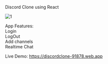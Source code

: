 Discord Clone using React


![1](https://user-images.githubusercontent.com/23708468/113265984-67183700-92dd-11eb-9a98-a6b06039b918.png)



App Features:<br>
  Login<br>
  LogOut<br>
  Add channels<br>
  Realtime Chat<br>

Live Demo:
https://discordclone-91878.web.app
 
